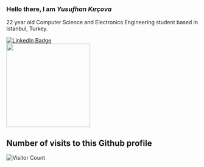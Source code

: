 ### Hello there, I am ***Yusufhan Kırçova***
22 year old Computer Science and Electronics Engineering student based in Istanbul, Turkey.
<div>
     <a href="https://www.linkedin.com/in/yusufhan/">
     <img src="https://img.shields.io/badge/LinkedIn-blue?style=for-the-badge&logo=linkedin&logoColor=white" alt="LinkedIn Badge"/>
     </a>
</div>
   
    
<div>

</div>

<div>
     <img src="https://findlaydonnan.files.wordpress.com/2014/02/tumblr_mvv8m3wzei1r9e2uvo1_500.gif" width="220"/>
</div>

## Number of visits to this Github profile

![Visitor Count](https://profile-counter.glitch.me/{kircova}/count.svg)




<!--
**kircova/kircova** is a ✨ _special_ ✨ repository because its `README.md` (this file) appears on your GitHub profile.

Here are some ideas to get you started:

- 🔭 I’m currently working on ...
- 🌱 I’m currently learning ...
- 👯 I’m looking to collaborate on ...
- 🤔 I’m looking for help with ...
- 💬 Ask me about ...
- 📫 How to reach me: ...
- 😄 Pronouns: ...
- ⚡ Fun fact: ...
-->

